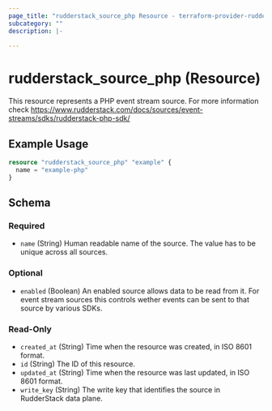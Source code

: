 ```yaml
---
page_title: "rudderstack_source_php Resource - terraform-provider-rudderstack"
subcategory: ""
description: |-
  
---
```


# rudderstack_source_php (Resource)

This resource represents a PHP event stream source. For more information check
https://www.rudderstack.com/docs/sources/event-streams/sdks/rudderstack-php-sdk/

## Example Usage

```terraform
resource "rudderstack_source_php" "example" {
  name = "example-php"
}
```

<!-- schema generated by tfplugindocs -->
## Schema

### Required

- `name` (String) Human readable name of the source. The value has to be unique across all sources.

### Optional

- `enabled` (Boolean) An enabled source allows data to be read from it. For event stream sources this controls wether events can be sent to that source by various SDKs.

### Read-Only

- `created_at` (String) Time when the resource was created, in ISO 8601 format.
- `id` (String) The ID of this resource.
- `updated_at` (String) Time when the resource was last updated, in ISO 8601 format.
- `write_key` (String) The write key that identifies the source in RudderStack data plane.
